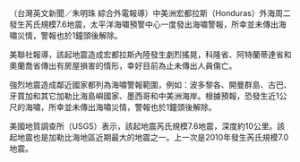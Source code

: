 （台灣英文新聞／朱明珠 綜合外電報導）中美洲宏都拉斯（Honduras）外海周二發生芮氏規模7.6地震，太平洋海嘯預警中心一度發出海嘯警報，所幸並未傳出海嘯災情，警報也於1鐘頭後解除。

美聯社報導，該起地震造成宏都拉斯內陸發生劇烈搖晃，科隆省、阿特蘭蒂達省和奧蘭喬省傳出有房屋損害的情形，幸好目前為止未傳出人員傷亡。

強烈地震造成鄰近國家都列為海嘯警報範圍，例如：波多黎各、開曼群島、古巴、牙買加和其它加勒比海島嶼國家、墨西哥和中美洲海岸。根據預報，恐發生近1公尺的海嘯，所幸並未傳出海嘯災情，警報也於1鐘頭後解除。

美國地質調查所（USGS）表示，該起地震芮氏規模7.6地震，深度約10公里。該起地震也是加勒比海地區近期最大的地震之一。上一次是2010年發生芮氏規模7.0地震。